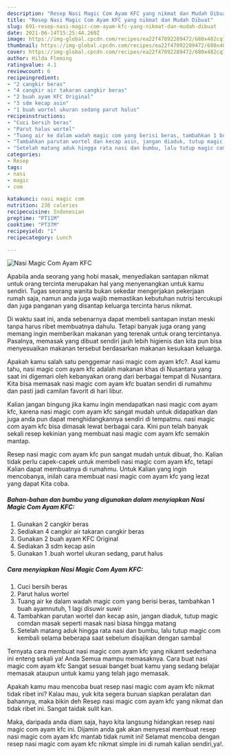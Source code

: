 ```yaml
---
description: "Resep Nasi Magic Com Ayam KFC yang nikmat dan Mudah Dibuat"
title: "Resep Nasi Magic Com Ayam KFC yang nikmat dan Mudah Dibuat"
slug: 691-resep-nasi-magic-com-ayam-kfc-yang-nikmat-dan-mudah-dibuat
date: 2021-06-14T15:25:44.260Z
image: https://img-global.cpcdn.com/recipes/ea22f47092289472/680x482cq70/nasi-magic-com-ayam-kfc-foto-resep-utama.jpg
thumbnail: https://img-global.cpcdn.com/recipes/ea22f47092289472/680x482cq70/nasi-magic-com-ayam-kfc-foto-resep-utama.jpg
cover: https://img-global.cpcdn.com/recipes/ea22f47092289472/680x482cq70/nasi-magic-com-ayam-kfc-foto-resep-utama.jpg
author: Hilda Fleming
ratingvalue: 4.1
reviewcount: 6
recipeingredient:
- "2 cangkir beras"
- "4 cangkir air takaran cangkir beras"
- "2 buah ayam KFC Original"
- "3 sdm kecap asin"
- "1 buah wortel ukuran sedang parut halus"
recipeinstructions:
- "Cuci bersih beras"
- "Parut halus wortel"
- "Tuang air ke dalam wadah magic com yang berisi beras, tambahkan 1 buah ayamnutuh, 1 lagi disuwir suwir"
- "Tambahkan parutan wortel dan kecap asin, jangan diaduk, tutup magic comdan masak seperti masak nasi biasa hingga matang"
- "Setelah matang aduk hingga rata nasi dan bumbu, lalu tutup magic com kembali selama beberapa saat sebelum disajikan dengan sambal"
categories:
- Resep
tags:
- nasi
- magic
- com

katakunci: nasi magic com 
nutrition: 238 calories
recipecuisine: Indonesian
preptime: "PT11M"
cooktime: "PT37M"
recipeyield: "1"
recipecategory: Lunch

---
```



![Nasi Magic Com Ayam KFC](https://img-global.cpcdn.com/recipes/ea22f47092289472/680x482cq70/nasi-magic-com-ayam-kfc-foto-resep-utama.jpg)

Apabila anda seorang yang hobi masak, menyediakan santapan nikmat untuk orang tercinta merupakan hal yang menyenangkan untuk kamu sendiri. Tugas seorang  wanita bukan sekedar mengerjakan pekerjaan rumah saja, namun anda juga wajib memastikan kebutuhan nutrisi tercukupi dan juga panganan yang disantap keluarga tercinta harus nikmat.

Di waktu  saat ini, anda sebenarnya dapat membeli santapan instan meski tanpa harus ribet membuatnya dahulu. Tetapi banyak juga orang yang memang ingin memberikan makanan yang terenak untuk orang tercintanya. Pasalnya, memasak yang dibuat sendiri jauh lebih higienis dan kita pun bisa menyesuaikan makanan tersebut berdasarkan makanan kesukaan keluarga. 



Apakah kamu salah satu penggemar nasi magic com ayam kfc?. Asal kamu tahu, nasi magic com ayam kfc adalah makanan khas di Nusantara yang saat ini digemari oleh kebanyakan orang dari berbagai tempat di Nusantara. Kita bisa memasak nasi magic com ayam kfc buatan sendiri di rumahmu dan pasti jadi camilan favorit di hari libur.

Kalian jangan bingung jika kamu ingin mendapatkan nasi magic com ayam kfc, karena nasi magic com ayam kfc sangat mudah untuk didapatkan dan juga anda pun dapat menghidangkannya sendiri di tempatmu. nasi magic com ayam kfc bisa dimasak lewat berbagai cara. Kini pun telah banyak sekali resep kekinian yang membuat nasi magic com ayam kfc semakin mantap.

Resep nasi magic com ayam kfc pun sangat mudah untuk dibuat, lho. Kalian tidak perlu capek-capek untuk membeli nasi magic com ayam kfc, tetapi Kalian dapat membuatnya di rumahmu. Untuk Kalian yang ingin mencobanya, inilah cara membuat nasi magic com ayam kfc yang lezat yang dapat Kita coba.

<!--inarticleads1-->

##### Bahan-bahan dan bumbu yang digunakan dalam menyiapkan Nasi Magic Com Ayam KFC:

1. Gunakan 2 cangkir beras
1. Sediakan 4 cangkir air takaran cangkir beras
1. Gunakan 2 buah ayam KFC Original
1. Sediakan 3 sdm kecap asin
1. Gunakan 1 .buah wortel ukuran sedang, parut halus




<!--inarticleads2-->

##### Cara menyiapkan Nasi Magic Com Ayam KFC:

1. Cuci bersih beras
1. Parut halus wortel
1. Tuang air ke dalam wadah magic com yang berisi beras, tambahkan 1 buah ayamnutuh, 1 lagi disuwir suwir
1. Tambahkan parutan wortel dan kecap asin, jangan diaduk, tutup magic comdan masak seperti masak nasi biasa hingga matang
1. Setelah matang aduk hingga rata nasi dan bumbu, lalu tutup magic com kembali selama beberapa saat sebelum disajikan dengan sambal




Ternyata cara membuat nasi magic com ayam kfc yang nikamt sederhana ini enteng sekali ya! Anda Semua mampu memasaknya. Cara buat nasi magic com ayam kfc Sangat sesuai banget buat kamu yang sedang belajar memasak ataupun untuk kamu yang telah jago memasak.

Apakah kamu mau mencoba buat resep nasi magic com ayam kfc nikmat tidak ribet ini? Kalau mau, yuk kita segera buruan siapkan peralatan dan bahannya, maka bikin deh Resep nasi magic com ayam kfc yang nikmat dan tidak ribet ini. Sangat taidak sulit kan. 

Maka, daripada anda diam saja, hayo kita langsung hidangkan resep nasi magic com ayam kfc ini. Dijamin anda gak akan menyesal membuat resep nasi magic com ayam kfc mantab tidak rumit ini! Selamat mencoba dengan resep nasi magic com ayam kfc nikmat simple ini di rumah kalian sendiri,ya!.

